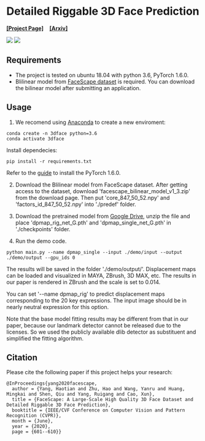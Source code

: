 # Detailed Riggable 3D Face Prediction
**[[Project Page]](https://facescape.nju.edu.cn/)** &nbsp; &nbsp;**[[Arxiv]](https://arxiv.org/abs/2003.13989)**

<img src="https://github.com/yanght321/Detailed3DFace/blob/master/teaser/1.PNG" >
<img src="https://github.com/yanght321/Detailed3DFace/blob/master/teaser/2.PNG" >

## Requirements
- The project is tested on ubuntu 18.04 with python 3.6, PyTorch 1.6.0.  
- Blilinear model from [FaceScape dataset](https://facescape.nju.edu.cn/Page_Data/) is required.  You can download the bilinear model after submitting an application.

## Usage
1. We recomend using [Anaconda](https://www.anaconda.com/download/#linux) to create a new enviroment:
```
conda create -n 3dface python=3.6
conda activate 3dface
```

Install dependecies:
```
pip install -r requirements.txt
```
Refer to the [guide](https://pytorch.org/get-started/locally/) to install the PyTorch 1.6.0.

2. Download the Blilinear model from FaceScape dataset. After getting access to the dataset, download 'facescape_bilinear_model_v1_3.zip' from the download page. Then put 'core_847_50_52.npy' and 'factors_id_847_50_52.npy' into './predef' folder.

3. Download the pretrained model from [Google Drive](https://drive.google.com/file/d/18j8bnj5IHP0u2jNuIrWh7dvQkfagBxsM/view?usp=sharing), unzip the file and place 'dpmap_rig_net_G.pth' and 'dpmap_single_net_G.pth' in './checkpoints' folder.

4. Run the demo code.
```
python main.py --name dpmap_single --input ./demo/input --output ./demo/output --gpu_ids 0
```
The results will be saved in the folder './demo/output/'. Displacement maps can be loaded and visualized in MAYA, ZBrush, 3D MAX, etc. The results in our paper is rendered in ZBrush and the scale is set to 0.014.

You can set '--name dpmap_rig' to predict displacement maps corresponding to the 20 key expressions. The input image should be in nearly neutral expression for this option.

Note that the base model fitting results may be different from that in our paper, because our landmark detector cannot be released due to the licenses. So we used the publicly available dlib detector as 
substituent and simplified the fitting algorithm.


## Citation

Please cite the following paper if this project helps your research:
```
@InProceedings{yang2020facescape,
  author = {Yang, Haotian and Zhu, Hao and Wang, Yanru and Huang, Mingkai and Shen, Qiu and Yang, Ruigang and Cao, Xun},
  title = {FaceScape: A Large-Scale High Quality 3D Face Dataset and Detailed Riggable 3D Face Prediction},
  booktitle = {IEEE/CVF Conference on Computer Vision and Pattern Recognition (CVPR)},
  month = {June},
  year = {2020},
  page = {601--610}}
```
